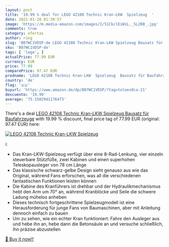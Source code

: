 ```yaml
---
layout: post
title: '19.99 % deal for LEGO 42108 Technic Kran-LKW  Spielzeug  '
date: 2021-01-28 01:39:57
image: 'https://m.media-amazon.com/images/I/51CkclEiWiL._SL200_.jpg'
comments: true
category: ofertas
author: ring
slug: 'B07WC1VDSP-de LEGO 42108 Technic Kran-LKW Spielzeug Bausatz für...'
sku: 'B07WC1VDSP-de'
tags: [ 'lego', ]
actualPrice: 77.99 EUR
currency: EUR
price: 77.99
comparePrice: 97.47 EUR
prodname: 'LEGO 42108 Technic Kran-LKW  Spielzeug  Bausatz für Baufahrzeuge'
country: 'de'
flag: '🇩🇪'
buyurl: 'https://www.amazon.de/dp/B07WC1VDSP/?tag=tolees0ca-21'
descuento: '19.99'
average: '75.1502941176473'
---
```


There's a deal [LEGO 42108 Technic Kran-LKW  Spielzeug  Bausatz für Baufahrzeuge](https://www.amazon.de/dp/B07WC1VDSP/?tag=tolees0ca-21)  with  19.99 % discount, final price tag of  77.99 EUR (original: 97.47 EUR) here:

[![LEGO 42108 Technic Kran-LKW  Spielzeug  ](https://m.media-amazon.com/images/I/51CkclEiWiL._SL200_.jpg)](https://www.amazon.de/dp/B07WC1VDSP/?tag=tolees0ca-21)

ℹ️:

- Das Kran-LKW-Spielzeug verfügt über eine 8-Rad-Lenkung, vier einzeln steuerbare Stützfüße, zwei Kabinen und einen superhohen Teleskopausleger von 78 cm Länge
- Das klassische schwarz-gelbe Design sieht genauso aus wie das Original, während Fans erforschen, was all die verschiedenen fantastischen Funktionen leisten können
- Die Kabine des Kranführers ist drehbar und der Hydraulikmechanismus hebt den Arm um 70° an, während Kranblöcke und Seile die schwere Ladung mühelos anheben
- Dieses technisch fortgeschrittene Spielzeugmodell ist eine Herausforderung für junge Fans von Baumaschinen, aber mit Anleitung dennoch einfach zu bauen
- Um zu sehen, wie ein echter Kran funktioniert: Fahre den Ausleger aus und hebe ihn an, hebe dann die Betonsäule an und versuche schließlich, ihn präzise abzustellen

[🛒 Buy it now!!](https://www.amazon.de/dp/B07WC1VDSP/?tag=tolees0ca-21)
